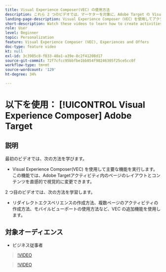```yaml
---
title: Visual Experience Composer(VEC) の使用方法
description: これら 2 つのビデオでは、マーケターを対象に、Adobe Target の Visual Experience Composer（VEC）を紹介しています。VEC を使用してアクティビティを作成する方法については、これらのビデオをご覧ください。
landing-page-description: Visual Experience Composer（VEC）を使用してアクティビティを作成する方法については、これらのビデオをご覧ください。
short-description: Watch these videos to learn how to create activities using the Visual Experience Composer (VEC).
role: User
level: Beginner
topic: Personalization
feature: Visual Experience Composer (VEC), Experiences and Offers
doc-type: feature video
kt: null
exl-id: 3c3985c8-f033-40a1-a39e-8c2f41208d17
source-git-commit: 72f7cfcc95bbfbe1bb054f98246305f25ce5cc0f
workflow-type: tm+mt
source-wordcount: '129'
ht-degree: 34%

---
```


# 以下を使用： [!UICONTROL Visual Experience Composer] Adobe Target

## 説明

最初のビデオでは、次の方法を学びます。

* Visual Experience Composer(VEC) を使用して主要な機能を実行します。この機能では、Adobe Targetアクティビティ内のページのレイアウトとコンテンツを直感的で視覚的に変更できます。

2 つ目のビデオでは、次の方法を学習します。

* リダイレクトエクスペリエンスの作成方法、複数ページのアクティビティの作成方法、モバイルビューポートの使用方法など、VEC の追加機能を使用します。

## 対象オーディエンス

* ビジネス従事者

>[!VIDEO](https://video.tv.adobe.com/v/17399/?quality=12)

>[!VIDEO](https://video.tv.adobe.com/v/17401/?quality=12)
